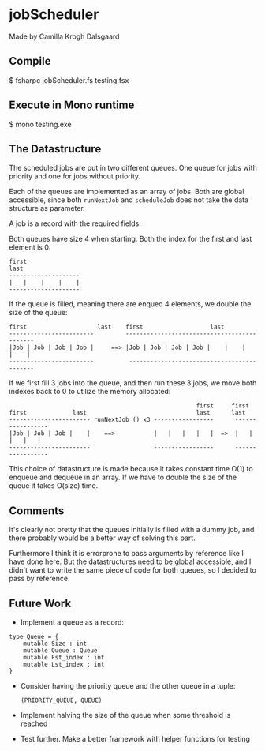# jobScheduler
Made by Camilla Krogh Dalsgaard

## Compile
$ fsharpc jobScheduler.fs testing.fsx

## Execute in Mono runtime
$ mono testing.exe


## The Datastructure
The scheduled jobs are put in two different queues. One queue for jobs with
priority and one for jobs without priority.

Each of the queues are implemented as an array of jobs. Both are global
accessible, since both `runNextJob` and `scheduleJob` does not take the data
structure as parameter.

A job is a record with the required fields.


Both queues have size 4 when starting. Both the index for the first and last
element is 0:

```
first
last
--------------------
|   |    |    |    |
--------------------
```


If the queue is filled, meaning there are enqued 4 elements, we double the size
of the queue:

```
first                    last    first                   last
------------------------         --------------------------------------------
|Job | Job | Job | Job |     ==> |Job | Job | Job | Job |    |    |    |    |
------------------------          -------------------------------------------
```


If we first fill 3 jobs into the queue, and then run these 3 jobs, we move both
indexes back to 0 to utilize the memory allocated:

```
                                                     first     first
first             last                               last      last
----------------------- runNextJob () x3 -----------------      -----------------
|Job | Job | Job |    |    ==>           |   |   |   |   |  =>  |   |   |   |   |
-----------------------                  -----------------      -----------------
```


This choice of datastructure is made because it takes constant time O(1) to
enqueue and dequeue in an array.
If we have to double the size of the queue it takes O(size) time.

## Comments
It's clearly not pretty that the queues initially is filled with a dummy job,
and there probably would be a better way of solving this part.

Furthermore I think it is errorprone to pass arguments by reference like I have
done here. But the datastructures need to be global accessible, and I didn't
want to write the same piece of code for both queues, so I decided to pass by
reference.


## Future Work
- Implement a queue as a record:

```
type Queue = {
    mutable Size : int
    mutable Queue : Queue
    mutable Fst_index : int
    mutable Lst_index : int
}
```


- Consider having the priority queue and the other queue in a tuple:

    `(PRIORITY_QUEUE, QUEUE)`

- Implement halving the size of the queue when some threshold is reached

- Test further. Make a better framework with helper functions for testing



